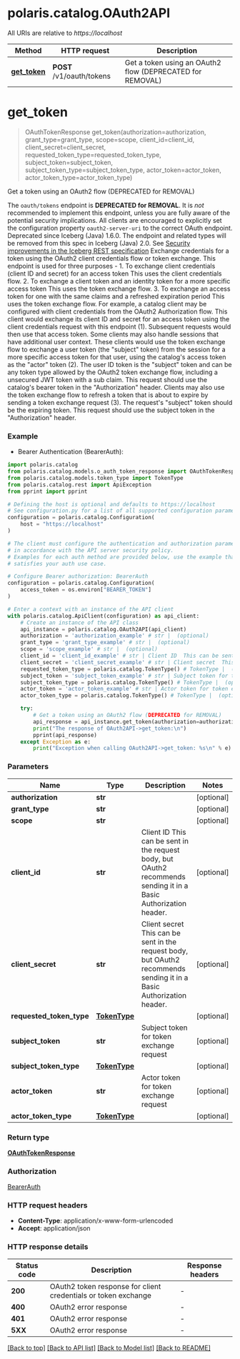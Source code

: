 <!--

 Licensed to the Apache Software Foundation (ASF) under one
 or more contributor license agreements.  See the NOTICE file
 distributed with this work for additional information
 regarding copyright ownership.  The ASF licenses this file
 to you under the Apache License, Version 2.0 (the
 "License"); you may not use this file except in compliance
 with the License.  You may obtain a copy of the License at

   http://www.apache.org/licenses/LICENSE-2.0

 Unless required by applicable law or agreed to in writing,
 software distributed under the License is distributed on an
 "AS IS" BASIS, WITHOUT WARRANTIES OR CONDITIONS OF ANY
 KIND, either express or implied.  See the License for the
 specific language governing permissions and limitations
 under the License.

-->
# polaris.catalog.OAuth2API

All URIs are relative to *https://localhost*

Method | HTTP request | Description
------------- | ------------- | -------------
[**get_token**](OAuth2API.md#get_token) | **POST** /v1/oauth/tokens | Get a token using an OAuth2 flow (DEPRECATED for REMOVAL)


# **get_token**
> OAuthTokenResponse get_token(authorization=authorization, grant_type=grant_type, scope=scope, client_id=client_id, client_secret=client_secret, requested_token_type=requested_token_type, subject_token=subject_token, subject_token_type=subject_token_type, actor_token=actor_token, actor_token_type=actor_token_type)

Get a token using an OAuth2 flow (DEPRECATED for REMOVAL)

The `oauth/tokens` endpoint is **DEPRECATED for REMOVAL**. It is _not_ recommended to implement this endpoint, unless you are fully aware of the potential security implications. All clients are encouraged to explicitly set the configuration property `oauth2-server-uri` to the correct OAuth endpoint. Deprecated since Iceberg (Java) 1.6.0. The endpoint and related types will be removed from this spec in Iceberg (Java) 2.0. See [Security improvements in the Iceberg REST specification](https://github.com/apache/iceberg/issues/10537)  Exchange credentials for a token using the OAuth2 client credentials flow or token exchange.  This endpoint is used for three purposes - 1. To exchange client credentials (client ID and secret) for an access token This uses the client credentials flow. 2. To exchange a client token and an identity token for a more specific access token This uses the token exchange flow. 3. To exchange an access token for one with the same claims and a refreshed expiration period This uses the token exchange flow.  For example, a catalog client may be configured with client credentials from the OAuth2 Authorization flow. This client would exchange its client ID and secret for an access token using the client credentials request with this endpoint (1). Subsequent requests would then use that access token.  Some clients may also handle sessions that have additional user context. These clients would use the token exchange flow to exchange a user token (the \"subject\" token) from the session for a more specific access token for that user, using the catalog's access token as the \"actor\" token (2). The user ID token is the \"subject\" token and can be any token type allowed by the OAuth2 token exchange flow, including a unsecured JWT token with a sub claim. This request should use the catalog's bearer token in the \"Authorization\" header.  Clients may also use the token exchange flow to refresh a token that is about to expire by sending a token exchange request (3). The request's \"subject\" token should be the expiring token. This request should use the subject token in the \"Authorization\" header.

### Example

* Bearer Authentication (BearerAuth):

```python
import polaris.catalog
from polaris.catalog.models.o_auth_token_response import OAuthTokenResponse
from polaris.catalog.models.token_type import TokenType
from polaris.catalog.rest import ApiException
from pprint import pprint

# Defining the host is optional and defaults to https://localhost
# See configuration.py for a list of all supported configuration parameters.
configuration = polaris.catalog.Configuration(
    host = "https://localhost"
)

# The client must configure the authentication and authorization parameters
# in accordance with the API server security policy.
# Examples for each auth method are provided below, use the example that
# satisfies your auth use case.

# Configure Bearer authorization: BearerAuth
configuration = polaris.catalog.Configuration(
    access_token = os.environ["BEARER_TOKEN"]
)

# Enter a context with an instance of the API client
with polaris.catalog.ApiClient(configuration) as api_client:
    # Create an instance of the API class
    api_instance = polaris.catalog.OAuth2API(api_client)
    authorization = 'authorization_example' # str |  (optional)
    grant_type = 'grant_type_example' # str |  (optional)
    scope = 'scope_example' # str |  (optional)
    client_id = 'client_id_example' # str | Client ID  This can be sent in the request body, but OAuth2 recommends sending it in a Basic Authorization header. (optional)
    client_secret = 'client_secret_example' # str | Client secret  This can be sent in the request body, but OAuth2 recommends sending it in a Basic Authorization header. (optional)
    requested_token_type = polaris.catalog.TokenType() # TokenType |  (optional)
    subject_token = 'subject_token_example' # str | Subject token for token exchange request (optional)
    subject_token_type = polaris.catalog.TokenType() # TokenType |  (optional)
    actor_token = 'actor_token_example' # str | Actor token for token exchange request (optional)
    actor_token_type = polaris.catalog.TokenType() # TokenType |  (optional)

    try:
        # Get a token using an OAuth2 flow (DEPRECATED for REMOVAL)
        api_response = api_instance.get_token(authorization=authorization, grant_type=grant_type, scope=scope, client_id=client_id, client_secret=client_secret, requested_token_type=requested_token_type, subject_token=subject_token, subject_token_type=subject_token_type, actor_token=actor_token, actor_token_type=actor_token_type)
        print("The response of OAuth2API->get_token:\n")
        pprint(api_response)
    except Exception as e:
        print("Exception when calling OAuth2API->get_token: %s\n" % e)
```



### Parameters


Name | Type | Description  | Notes
------------- | ------------- | ------------- | -------------
 **authorization** | **str**|  | [optional] 
 **grant_type** | **str**|  | [optional] 
 **scope** | **str**|  | [optional] 
 **client_id** | **str**| Client ID  This can be sent in the request body, but OAuth2 recommends sending it in a Basic Authorization header. | [optional] 
 **client_secret** | **str**| Client secret  This can be sent in the request body, but OAuth2 recommends sending it in a Basic Authorization header. | [optional] 
 **requested_token_type** | [**TokenType**](TokenType.md)|  | [optional] 
 **subject_token** | **str**| Subject token for token exchange request | [optional] 
 **subject_token_type** | [**TokenType**](TokenType.md)|  | [optional] 
 **actor_token** | **str**| Actor token for token exchange request | [optional] 
 **actor_token_type** | [**TokenType**](TokenType.md)|  | [optional] 

### Return type

[**OAuthTokenResponse**](OAuthTokenResponse.md)

### Authorization

[BearerAuth](../README.md#BearerAuth)

### HTTP request headers

 - **Content-Type**: application/x-www-form-urlencoded
 - **Accept**: application/json

### HTTP response details

| Status code | Description | Response headers |
|-------------|-------------|------------------|
**200** | OAuth2 token response for client credentials or token exchange |  -  |
**400** | OAuth2 error response |  -  |
**401** | OAuth2 error response |  -  |
**5XX** | OAuth2 error response |  -  |

[[Back to top]](#) [[Back to API list]](../README.md#documentation-for-api-endpoints) [[Back to Model list]](../README.md#documentation-for-models) [[Back to README]](../README.md)

